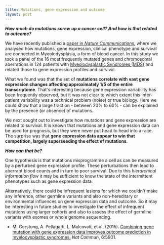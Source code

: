 ```yaml
---
title: Mutations, gene expression and outcome
layout: post
---
```


**_How much do mutations screw up a cancer cell? And how is that related to outcome?_**

We have recently published a [paper in *Nature Communications*](http://dx.doi.org/10.1038/ncomms6901), where we analysed how mutations, gene expression, 
clinical phenotype and survival are connected in Myeolodysplasia, a form of blood cancer. In this study we took a panel of the 16 most frequently mutated genes 
and chromosomal aberrations in 124 patients with [Myeolodysplastic Syndromes (MDS)](http://www.cancerresearchuk.org/about-cancer/cancers-in-general/cancer-questions/myelodysplastic-syndromes-mds) and related those to
gene expression profiles and survival. 

What we found was that the set of **mutations correlate with vast gene expression changes affecting approximately 1/5 of the entire transcriptome**. That's interesting because
gene expression variability has been frequently observed, but it was not clear to which extent this inter-patient variability was a technical problem (noise) or true biology. Here we
could show that a large fraction - between 20% to 60% - can be explained by the presence (or absence) of mutations.

We next sought out to investigate how mutations and gene expression are related to survival. It is known that mutations and gene expression data can be used for prognosis, but they 
were never put head to head into a race. The surprise was that **gene expression data appear to win that competition, largely superseeding the effect of mutations**. 

**_How can that be?_** 

One hypothesis is that mutations misprogramme a cell as can be measured by a perturbed  gene expression profile. These perturbations then lead to 
aberrant blood counts and in turn to poor survival. Due to this *hierarchical information flow* it may be sufficient to know the state of the intermittent phenotypes such 
as gene expression data. 

Alternatively, there could be infrequent lesions for which we couldn't make any inference,  other germline variants and also non-hereditary or environmental influences on gene expression data and outcome.
So it may be interesting in future studies to investigate the effect of infrequent mutations using larger cohorts and also to assess the effect of germline variants with exomes or whole genome sequencing. 

*	M. Gerstung, A. Pellagatti, L. Malcovati, et al. (2015). [Combining gene mutation with gene expression data improves outcome prediction in myelodysplastic syndromes.]( http://dx.doi.org/10.1038/ncomms6901) *Nat Commun*, 6:5901.
